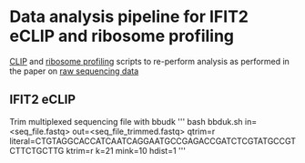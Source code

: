 # Data analysis pipeline for IFIT2 eCLIP and ribosome profiling

[CLIP](https://github.com/mehlelab/ifit_u_not-its_proviral/tree/master/clip) and [ribosome profiling](https://github.com/mehlelab/ifit_u_not-its_proviral/tree/master/ribosome-profiling) scripts to re-perform analysis as performed in the paper on [raw sequencing data](https://www.ncbi.nlm.nih.gov/Traces/study/?acc=SRP261790&o=acc_s%3Aa)

## IFIT2 eCLIP
Trim multiplexed sequencing file with bbudk
''' bash
bbduk.sh in=<seq_file.fastq> out=<seq_file_trimmed.fastq> qtrim=r literal=CTGTAGGCACCATCAATCAGGAATGCCGAGACCGATCTCGTATGCCGTCTTCTGCTTG ktrim=r k=21 mink=10 hdist=1
'''
